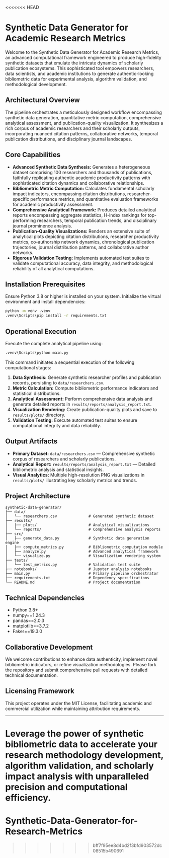 <<<<<<< HEAD
# Synthetic Data Generator for Academic Research Metrics

Welcome to the Synthetic Data Generator for Academic Research Metrics, an advanced computational framework engineered to produce high-fidelity synthetic datasets that emulate the intricate dynamics of scholarly publication ecosystems. This sophisticated tool empowers researchers, data scientists, and academic institutions to generate authentic-looking bibliometric data for experimental analysis, algorithm validation, and methodological development.

## Architectural Overview

The pipeline orchestrates a meticulously designed workflow encompassing synthetic data generation, quantitative metric computation, comprehensive analytical assessment, and publication-quality visualization. It synthesizes a rich corpus of academic researchers and their scholarly outputs, incorporating nuanced citation patterns, collaborative networks, temporal publication distributions, and disciplinary journal landscapes.

## Core Capabilities

- **Advanced Synthetic Data Synthesis:** Generates a heterogeneous dataset comprising 100 researchers and thousands of publications, faithfully replicating authentic academic productivity patterns with sophisticated citation dynamics and collaborative relationships.
- **Bibliometric Metric Computation:** Calculates fundamental scholarly impact indicators, encompassing citation distributions, researcher-specific performance metrics, and quantitative evaluation frameworks for academic productivity assessment.
- **Comprehensive Analytical Framework:** Produces detailed analytical reports encompassing aggregate statistics, H-index rankings for top-performing researchers, temporal publication trends, and disciplinary journal prominence analysis.
- **Publication-Quality Visualizations:** Renders an extensive suite of analytical plots depicting citation distributions, researcher productivity metrics, co-authorship network dynamics, chronological publication trajectories, journal distribution patterns, and collaborative author networks.
- **Rigorous Validation Testing:** Implements automated test suites to validate computational accuracy, data integrity, and methodological reliability of all analytical computations.

## Installation Prerequisites

Ensure Python 3.8 or higher is installed on your system. Initialize the virtual environment and install dependencies:

```bash
python -m venv .venv
.venv\Scripts\pip install -r requirements.txt
```

## Operational Execution

Execute the complete analytical pipeline using:

```bash
.venv\Scripts\python main.py
```

This command initiates a sequential execution of the following computational stages:

1. **Data Synthesis:** Generate synthetic researcher profiles and publication records, persisting to `data/researchers.csv`.
2. **Metric Calculation:** Compute bibliometric performance indicators and statistical distributions.
3. **Analytical Assessment:** Perform comprehensive data analysis and generate detailed reports in `results/reports/analysis_report.txt`.
4. **Visualization Rendering:** Create publication-quality plots and save to `results/plots/` directory.
5. **Validation Testing:** Execute automated test suites to ensure computational integrity and data reliability.

## Output Artifacts

- **Primary Dataset:** `data/researchers.csv` — Comprehensive synthetic corpus of researchers and scholarly publications.
- **Analytical Report:** `results/reports/analysis_report.txt` — Detailed bibliometric analysis and statistical insights.
- **Visual Analytics:** Multiple high-resolution PNG visualizations in `results/plots/` illustrating key scholarly metrics and trends.

## Project Architecture

```
synthetic-data-generator/
├── data/
│   └── researchers.csv              # Generated synthetic dataset
├── results/
│   ├── plots/                       # Analytical visualizations
│   └── reports/                     # Comprehensive analysis reports
├── src/
│   ├── generate_data.py             # Synthetic data generation engine
│   ├── compute_metrics.py           # Bibliometric computation module
│   ├── analyze.py                   # Advanced analytical framework
│   └── visualize.py                 # Visualization rendering system
├── tests/
│   └── test_metrics.py              # Validation test suite
├── notebooks/                       # Jupyter analysis notebooks
├── main.py                          # Primary pipeline orchestrator
├── requirements.txt                 # Dependency specifications
└── README.md                        # Project documentation
```

## Technical Dependencies

- Python 3.8+
- numpy==1.24.3
- pandas==2.0.3
- matplotlib==3.7.2
- Faker==19.3.0

## Collaborative Development

We welcome contributions to enhance data authenticity, implement novel bibliometric indicators, or refine visualization methodologies. Please fork the repository and submit comprehensive pull requests with detailed technical documentation.

## Licensing Framework

This project operates under the MIT License, facilitating academic and commercial utilization while maintaining attribution requirements.

---

Leverage the power of synthetic bibliometric data to accelerate your research methodology development, algorithm validation, and scholarly impact analysis with unparalleled precision and computational efficiency.
=======
# Synthetic-Data-Generator-for-Research-Metrics
>>>>>>> bff7f95ee8d4bd2f3bfd903572dc08515b490691

